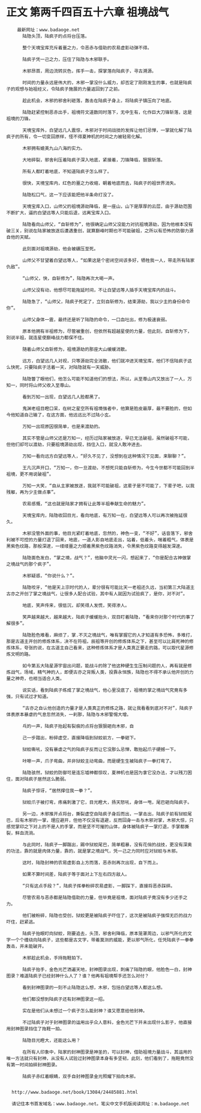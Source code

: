 # 正文 第两千四百五十六章 祖境战气
        最新网址：www.badaoge.net
          陆隐头顶，陆疯子的点将台压落。
      
          整个天境宝库充斥着噩之力，令恶赤与借助的农易虚影动弹不得。
      
          陆疯子凭一己之力，压住了陆隐与木邪联手。
      
          木邪昂首，周边流转灰色，挥手一击，探掌落向陆疯子，寻古溯源。
      
          时间的力量永远是伟大的，木邪一掌没什么威力，却否定了刚刚发生的事，也就是陆疯子的观想与始祖经义，令陆疯子施展的力量返回到了之前。
      
          趁此机会，木邪的邪舍利砸落，轰击在陆疯子身上，将陆疯子镇压向了地底。
      
          陆隐赶紧控制恶赤出手，祖境符文道数同时落下，无中生有，化作巨大刀锋斩落，这是祖境的刀锋。
      
          天境宝库外，白望远几人震惊，木邪对于时间战技的发挥让他们忌惮，一掌就化解了陆疯子的所有，令一切变回原样，怪不得夏神机的时间之力被轻易化解。
      
          木邪拥有媲美九山八海的实力。
      
          大地碎裂，邪舍利压着陆疯子深入地底，紧接着，刀锋降临，狠狠斩落。
      
          所有人都盯着地底，不知道陆疯子怎么样了。
      
          很快，天境宝库内，红色的噩之力收缩，朝着地底而去，陆疯子的祖世界消失。
      
          陆隐松口气，这一下应该能把他半条命打没了。
      
          天境宝库入口，山师父的祖境源劫降临，是一座山，山下是厚厚的云层，由于源劫范围不断扩大，逼的白望远等人只能后退，远离宝库入口。
      
          陆隐看向山师父，“自斩修为”，他很确定山师父没能力对抗祖境源劫，因为他根本没有破三关，别说在陆家被放逐后遭遇重创，就算巅峰时期也不可能破祖，之所以有恐怖的防御力源自他的天赋。
      
          此刻面对祖境源劫，他会被碾压至死。
      
          山师父不甘望着白望远等人，“如果这是个密闭空间该多好，牺牲我一人，带走所有陆家仇敌”。
      
          “山师父，快，自斩修为”，陆隐再次大喝一声。
      
          山师父没有动，他想尽可能拖延时间，不让白望远等人插手天境宝库内的战斗。
      
          陆隐急了，“山师父，陆疯子死定了，立刻自斩修为，结束源劫，我以少主的身份命令你”。
      
          山师父身体一震，最终还是听了陆隐的命令，一口血吐出，修为极速衰弱。
      
          原本他拥有半祖修为，尽管被重创，但依然有超越星使的力量，但此刻，自斩修为下，别说半祖，就连星使巅峰战力都保不住。
      
          随着山师父自斩修为，祖境源劫的那座大山缓缓消散。
      
          远方，白望远几人对视，只等源劫完全消散，他们就冲进天境宝库，他们不信陆疯子这么快死，只要陆疯子活着一天，对陆隐就有一天威胁。
      
          陆隐瞥了眼他们，他怎么可能不知道他们的想法，所以，从至尊山内又放出了一人，万知一，同时将山师父收入至尊山。
      
          看到万知一出现，白望远几人脸都黑了。
      
          鬼渊老组目瞪口呆，在树之星空所有祖境强者中，他算是脸皮最厚，最不要脸的，但如今他知道自己输了，在这方面，他远远比不过陆小玄。
      
          万知一出现原因很简单，也是来渡劫的。
      
          其实不管是山师父还是万知一，经历过陆家被放逐，早已无法破祖，虽然破祖不可能，但他们却可以渡劫，只要祖境源劫出现，挡住入口，就没人敢冲进去。
      
          万知一看向远方白望远等人，“好久不见了，没想到在这种情况下见面，来聊聊？”。
      
          王凡沉声开口，“万知一，你一旦渡劫，不想死只能自斩修为，今生今世都不可能回到半祖境，更不用说破祖”。
      
          万知一大笑，“自从主家被放逐，我就不可能破祖，这辈子是不可能了，下辈子吧，以我残躯，再为少主做点事”。
      
          农易感慨，“这也就是陆家才拥有让此等半祖奉献生命的魅力”。
      
          天境宝库内，陆隐收回目光，看向地底，有万知一在，白望远等人可以再次被拖延很久。
      
          木邪没管外面的事，他目光紧盯着地底，忽然的，神色一变，“不好”，话音落下，邪舍利被不可控的力量打退了回来，地底，一道人影自地底走出，站着，低着头，喘着粗气，体表是黑紫色纹路，那般深邃，一缕缕噩之力顺着黑紫色纹路消失，令黑紫色纹路变得越发深邃。
      
          陆隐面色发白，“掌之境，战气？”，他脑中灵光一闪，想起来了，“你是配合古神做掌之境战气的那个疯子”。
      
          木邪疑惑，“你说什么？”。
      
          陆隐咬牙，“他是天上宗时代的人，辈分很有可能比天一老祖还久远，当初第三大陆道主古亦之开创了掌之境战气，让很多人配合试验，其中有人就因为试验疯了，是你，对不对”。
      
          地底，笑声传来，很低沉，却笑得人发慌，笑得渗人。
      
          笑声越来越大，越来越大，陆疯子缓缓抬头，双目盯着陆隐，“看来你对那个时代的事了解很多”。
      
          陆隐脸色难看，麻烦了，掌.不灭之境战气，唯有掌握它的人才知道有多恐怖，多难打，那是古道主开创的修炼体系，决不在符祖，辰祖等开创的修炼体系之下，甚至可以比肩死神的修炼体系，夸张的说，在古道主自己看来，这种修炼体系才是人类真正要走的路，可以取代星源修炼文明的路。
      
          如今第五大陆星源宇宙出问题，能战斗的除了他这种硬生生压制问题的人，再有就是修炼战气，场域，精气神的人，即便古亦之背叛人类，投靠永恒族，陆隐也不得不承认他开创的力量之神奇，也相当适合人类。
      
          说实话，看到陆疯子练成了掌之境战气，他心里没底了，祖境的掌之境战气究竟有多强，只有试过才知道。
      
          “古亦之自认他创造的力量才是人类真正的修炼之路，就让我看看到底对不对”，陆疯子体表原本暴虐的气息忽然消失，一刹那，陆隐与木邪警惕大增。
      
          乓的一声，陆疯子抬起有裂痕的点将台狠狠砸向木邪，自
      
          己一步踏出，粉碎虚空，直接降临到狱蛟前方，一拳砸下。
      
          狱蛟嘶吼，没有暴虐之气的陆疯子反而让它没那么忌惮，敢抬起爪子硬撼一下。
      
          咔嚓一声，爪子弯曲，并非狱蛟主动弯曲，而是硬生生被陆疯子一拳打弯了。
      
          陆隐骇然，狱蛟的防御可是连忘墟神都惊叹，夏神机也是因为拿它没办法，才以残刀困住，面对陆疯子居然这么脆弱。
      
          陆疯子惊讶，“居然撑住我一拳？”。
      
          狱蛟爪子被打弯，疼痛刺激了它，目光瞪大，扬天怒吼，身体一甩，尾巴砸向陆疯子。
      
          另一边，木邪推开点将台，撕裂虚空自陆疯子身后而出，一掌击出，陆疯子前有狱蛟尾巴，后有木邪的一掌，理应避开，但他不仅没有退避，反而回身一击与木邪对掌，木邪大惊，只感觉掌印之下对上的不是人的手掌，而是坚不可摧的山体，身体被陆疯子一掌打退，手掌都撕裂，鲜血流淌。
      
          与此同时，陆疯子一脚踹出，踢中狱蛟尾巴，简单粗暴，没有花俏的战技，更没有深奥的功法，靠的就是肉体力量，靠的，就是掌之境战气，凭一己之力同时应对狱蛟与木邪。
      
          这时，陆隐封神的农易虚影自上方而落，恶赤则再次出现，自下而上。
      
          如果不算时间差，陆疯子等于面对上下左右四方敌人。
      
          “只有这点手段？”，陆疯子挥拳粉碎农易虚影，一脚踩下，直接将恶赤踩碎。
      
          尽管农易与恶赤都是陆隐借助的力量，但毕竟是祖境，面对陆疯子竟没有多少还手之力。
      
          他们被粉碎，陆隐也受创，狱蛟更是被陆疯子吓住了，这次是被陆疯子强悍无匹的战力吓住，赶紧逃。
      
          陆疯子抬眼盯向狱蛟，刚要追去，头顶，邪舍利降临，原本笼罩周边，以邪气所化的文字一个个缠绕向陆疯子，这些都是古文字，带着莫测的威能，更以邪气所化，任凭陆疯子一拳拳轰击，并未能破开。
      
          木邪趁此机会，手持拖鞋拍下。
      
          陆疯子抬手，金色光芒洒遍天地，封神图录出现，刺痛了陆隐的眼，他脸色一白，封神图录？难道陆疯子已经封神什么人了？谁？他再有祖境帮手还怎么对付？
      
          看到封神图录的一刻不止陆隐这么想，木邪，包括白望远等人都这么想。
      
          他们都没想到陆疯子还有封神图录这一招。
      
          实在是他们从未想过一个疯子怎么能封神？谁又愿意给他封神。
      
          不过陆疯子对于封神图录的运用出乎众人意料，金色光芒下并未出现什么影子，他直接用封神图录挡住了拖鞋一拍。
      
          陆隐目光瞪大，还能这么用？
      
          在所有人印象中，陆家的封神图录是神圣的，可以封神，借助祖境力量战斗，其运用的唯一方法就只有封神，从没有人试验过封神图录本身有多坚韧，此刻，他们看到了，拖鞋竟然没有第一时间拍碎封神图录。
      
          陆疯子赤红着眼睛，双手自封神图录金光照耀下拍向木邪。
      
      
      http://www.badaoge.net/book/13084/24485881.html
      
      请记住本书首发域名：www.badaoge.net。笔尖中文手机版阅读网址：m.badaoge.net